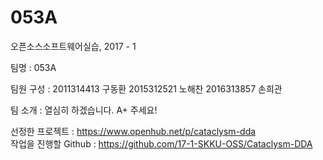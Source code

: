 # 053A

오픈소스소프트웨어실습, 2017 - 1

팀명 :  053A

팀원 구성 : 
2011314413 구동환
2015312521 노해찬
2016313857 손희관

팀 소개 : 열심히 하겠습니다. A+ 주세요!

선정한 프로젝트 : https://www.openhub.net/p/cataclysm-dda    
작업을 진행할 Github : https://github.com/17-1-SKKU-OSS/Cataclysm-DDA
